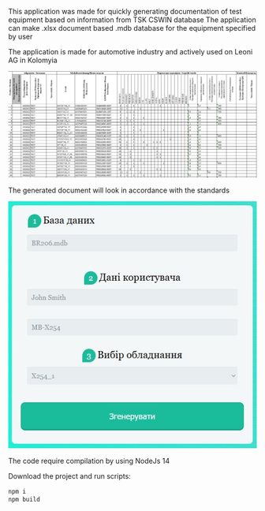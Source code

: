 This application was made for quickly generating documentation of test equipment based on information from TSK CSWIN database
The application can make .xlsx document based .mdb database for the equipment specified by user

The application is made for automotive industry and actively used on Leoni AG in Kolomyia

<img src="./screenshots/passport-gen-doc_picture_desc.jpg">

The generated document will look in accordance with the standards

<img src="./screenshots/passport-gen-main_picture_desc.jpg">

The code require compilation by using NodeJs 14

Download the project and run scripts:
```
npm i
npm build
```

